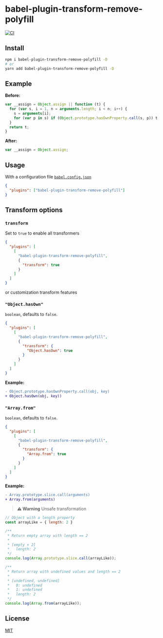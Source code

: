 # babel-plugin-transform-remove-polyfill

[![CI](https://github.com/shoonia/babel-plugin-transform-remove-polyfill/actions/workflows/ci.yml/badge.svg)](https://github.com/shoonia/babel-plugin-transform-remove-polyfill/actions/workflows/ci.yml)

## Install

```bash
npm i babel-plugin-transform-remove-polyfill -D
# or
yarn add babel-plugin-transform-remove-polyfill -D
```

## Example

**Before:**

```js
var __assign = Object.assign || function (t) {
  for (var s, i = 1, n = arguments.length; i < n; i++) {
    s = arguments[i];
    for (var p in s) if (Object.prototype.hasOwnProperty.call(s, p)) t[p] = s[p];
  }
  return t;
}
```

**After:**

```js
var __assign = Object.assign;
```

## Usage

With a configuration file [`babel.config.json`](https://babel.dev/docs/config-files#project-wide-configuration)

```json
{
  "plugins": ["babel-plugin-transform-remove-polyfill"]
}
```

## Transform options

### `transform`

Set to `true` to enable all transformers

```json
{
  "plugins": [
    [
      "babel-plugin-transform-remove-polyfill",
      {
        "transform": true
      }
    ]
  ]
}
```

or customization transform features

### `"Object.hasOwn"`

`boolean`, defaults to `false`.

```json
{
  "plugins": [
    [
      "babel-plugin-transform-remove-polyfill",
      {
        "transform": {
          "Object.hasOwn": true
        }
      }
    ]
  ]
}
```

**Example:**

```diff
- Object.prototype.hasOwnProperty.call(obj, key)
+ Object.hasOwn(obj, key))
```

### `"Array.from"`

`boolean`, defaults to `false`.

```json
{
  "plugins": [
    [
      "babel-plugin-transform-remove-polyfill",
      {
        "transform": {
          "Array.from": true
        }
      }
    ]
  ]
}
```

**Example:**

```diff
- Array.prototype.slice.call(arguments)
+ Array.from(arguments)
```

> **⚠️ Warning** Unsafe transformation

```js
// Object with a length property
const arrayLike = { length: 2 }

/**
 * Return empty array with length == 2
 *
 * [empty × 2]
 *   length: 2
 */
console.log(Array.prototype.slice.call(arrayLike));

/**
 * Return array with undefined values and length == 2
 *
 * [undefined, undefined]
 *   0: undefined
 *   1: undefined
 *   length: 2
 */
console.log(Array.from(arrayLike));
```

## License
[MIT](./LICENSE)
